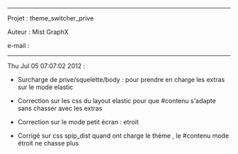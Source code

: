 ------------------------------------------------------------------------------
Projet : theme_switcher_prive

Auteur : Mist GraphX

e-mail : 

------------------------------------------------------------------------------

Thu Jul 05 07:07:02 2012 :

* Surcharge de prive/squelette/body : pour prendre en charge les extras sur le mode elastic
* Correction sur les css du layout elastic pour que #contenu s'adapte sans chasser avec les extras

* Correction sur le mode petit écran : etroit
* Corrigé sur css  spip_dist quand ont charge le thème , le #contenu mode étroit ne chasse plus




       
       
       
